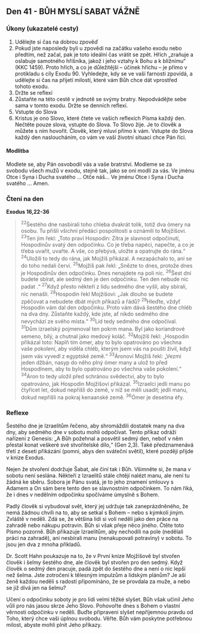 ## Den 41 - BŮH MYSLÍ SABAT VÁŽNĚ

### Úkony (ukazatelé cesty)

1. Udělejte si čas na dobrou zpověď
1. Pokud jste naposledy byli u zpovědi na začátku vašeho exodu nebo předtím, než začal, pak je toto ideální čas vrátit se zpět. Hřích „zraňuje a oslabuje samotného hříšníka, jakož i jeho vztahy k Bohu a k bližnímu“ (KKC 1459). Proto hřích, a co je důležitější – účinek hříchu – je přímo v protikladu s cíly Exodu 90. Vyhledejte, kdy se ve vaší farnosti zpovídá, a udělejte si čas na přijetí milostí, které vám Bůh chce dát vprostřed tohoto exodu.
1. Držte se reflexí
1. Zůstaňte na této cestě v jednotě se svýmy bratry. Nepodvádějte sebe sama v tomto exodu. Držte se denních reflexí.
1. Vstupte do Slova
1. Kristus je ono Slovo, které čtete ve vašich reflexích Písma každý den. Nečtěte pouze slova, vstupte do Slova. To Slovo žije. Je to člověk a můžete s ním hovořit. Člověk, který mluví přímo k vám. Vstupte do Slova každý den nasloucháním, co vám ve vaší životní situaci chce Pán říci.

#### Modlitba

Modlete se, aby Pán osvobodil vás a vaše bratrství.
Modleme se za svobodu všech mužů v exodu, stejně tak, jako se oni modlí za vás.
Ve jménu Otce i Syna i Ducha svatého … Otče náš… Ve jménu Otce i Syna i Ducha svatého … Amen.

### Čtení na den

**Exodus 16,22-36**

> <sup>22</sup>Šestého dne nasbírali toho chleba dvakrát tolik, totiž dva ómery na osobu. Tu přišli všichni předáci pospolitosti a oznámili to Mojžíšovi.
> <sup>23</sup>Ten jim řekl: „Toto praví Hospodin: Zítra je slavnost odpočinutí, Hospodinův svatý den odpočinku. Co je třeba napéci, napečte, a co je třeba uvařit, uvařte. A vše, co přebývá, uložte a opatrujte do rána.“
> <sup>24</sup>Uložili to tedy do rána, jak Mojžíš přikázal. A nezapáchalo to, ani se do toho nedali červi.
> <sup>25</sup>Mojžíš pak řekl: „Snězte to dnes, protože dnes je Hospodinův den odpočinku. Dnes nenajdete na poli nic.
> <sup>26</sup>Šest dní budete sbírat, ale sedmý den je den odpočinku. Ten den nebude nic padat .“
> <sup>27</sup>Když přesto někteří z lidu sedmého dne vyšli, aby sbírali, nic nenašli.
> <sup>28</sup>Hospodin řekl Mojžíšovi: „Jak dlouho se budete zpěčovat a nebudete dbát mých příkazů a řádů?
> <sup>29</sup>Hleďte, vždyť Hospodin vám dal den odpočinku. Proto vám dává šestého dne chléb na dva dny. Zůstaňte každý, kde jste, ať nikdo sedmého dne nevychází ze svého místa.“
> <sup>30</sup>Lid tedy sedmého dne odpočíval.
> <sup>31</sup>Dům izraelský pojmenoval ten pokrm mana. Byl jako koriandrové semeno, bílý, a chutnal jako medový koláč.
> <sup>32</sup>Mojžíš řekl: „Hospodin přikázal toto: Naplň tím ómer, aby to bylo opatrováno po všechna vaše pokolení, aby viděla chléb, kterým jsem vás na poušti živil, když jsem vás vyvedl z egyptské země.“
> <sup>33</sup>Áronovi Mojžíš řekl: „Vezmi jeden džbán, nasyp do něho plný ómer many a ulož to před Hospodinem, aby to bylo opatrováno po všechna vaše pokolení.“
> <sup>34</sup>Áron to tedy uložil před schránou svědectví, aby to bylo opatrováno, jak Hospodin Mojžíšovi přikázal.
> <sup>35</sup>Izraelci jedli manu po čtyřicet let, dokud nepřišli do země, v níž se měli usadit; jedli manu, dokud nepřišli na pokraj kenaanské země.
> <sup>36</sup>Ómer je desetina éfy.

### Reflexe

Šestého dne je Izraelitům řečeno, aby shromáždili dostatek many na dva dny, aby sedmého dne v sobotu mohli
odpočívat. Tento příkaz odráží nařízení z Genesis: „A Bůh požehnal a posvětil sedmý den, neboť v něm přestal konat
veškeré své stvořitelské dílo,“ (Gen 2,3). Také předznamenává třetí z deseti přikázání (pomni, abys den sváteční světil),
které později přijde v knize Exodus.

Nejen že stvoření dodržuje Šabat, ale činí tak i Bůh. Všimněte si, že mana v sobotu není seslána. Někteří z Izraelitů
stále chtějí nalézt manu, ale není tu žádná ke sběru. Sobora je Pánu svatá, je to jeho znamení smlouvy s Adamem a On
sám bere tento den se slavnostním odpočinkem. To nám říká, že i dnes v nedělním odpočinku spočíváme úmyslně
s Bohem.

Padlý člověk si vybudoval svět, který jej udržuje tak zaneprázdněného, že nemá žádnou chvíli na to, aby se setkal
s Bohem – nebo s kýmkoli jiným. Zvláště v neděli. Zdá se, že většina lidí si volí neděli jako den práce na zahradě nebo
nákupu potravin. Bůh si však přeje něco jiného. Čtěte toto Písmo pozorně. Bůh přikazuje Izraelitům, aby nechodili na
pole (nedělali práci na zahradě), ani nesbírali manu (nenakupovali potraviny) v sobotu. To jsou jen dva z mnoha
příkladů.

Dr. Scott Hahn poukazuje na to, že v První knize Mojžíšově byl stvořen člověk i šelmy šestého dne, ale člověk byl
stvořen pro den sedmý. Když člověk o sedmý den pracuje, padá zpět do šestého dne a není o nic lepší než šelma. Jste
zotročeni k tělesným impulzům a lidským plánům? Je aší ženě každou neděli s radostí připomínáno, že se provdala za
muže, a nebo se již dívá jen na šelmu?

Učení o odpočinku soboty je pro lidi velmi těžké slyšet. Bůh však učinil Jeho vůli pro nás jasou skrze Jeho Slovo.
Pohovořte dnes s Bohem o vlastní věrnosti odpočinku v neděli. Buďte připraveni slyšet nepříjemnou pravdu od Toho,
který chce vaši úplnou svobodu. Věřte. Bůh vám poskytne potřebnou milost, abyste mohli plnit Jeho příkazy.
